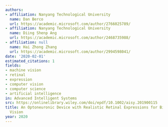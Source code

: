```yaml
---
authors:
- affiliation: Nanyang Technological University
  name: Dan Berco
  url: https://academic.microsoft.com/author/2766025789/
- affiliation: Nanyang Technological University
  name: Diing Shenp Ang
  url: https://academic.microsoft.com/author/2468735988/
- affiliation: null
  name: Hai Zhong Zhang
  url: https://academic.microsoft.com/author/2994598041/
date: '2020-02-01'
estimated_citations: 1
fields:
- machine vision
- retinal
- expression
- computer vision
- computer science
- artificial intelligence
in: Advanced Intelligent Systems
src: https://onlinelibrary.wiley.com/doi/epdf/10.1002/aisy.201900115
title: An Optoneuronic Device with Realistic Retinal Expressions for Bioinspired Machine
  Vision
year: 2020
---
```

